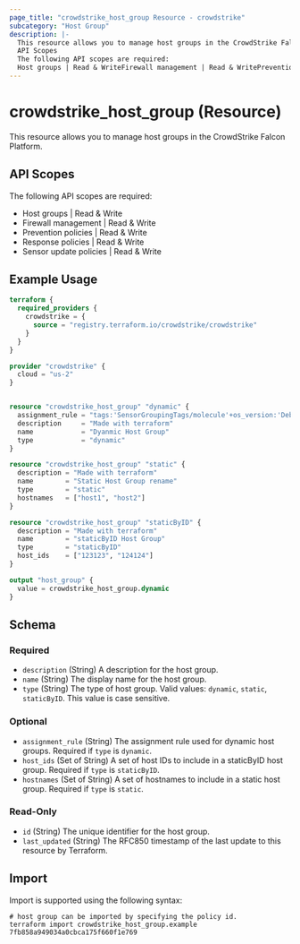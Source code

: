 ```yaml
---
page_title: "crowdstrike_host_group Resource - crowdstrike"
subcategory: "Host Group"
description: |-
  This resource allows you to manage host groups in the CrowdStrike Falcon Platform.
  API Scopes
  The following API scopes are required:
  Host groups | Read & WriteFirewall management | Read & WritePrevention policies | Read & WriteResponse policies | Read & WriteSensor update policies | Read & Write
---
```


# crowdstrike_host_group (Resource)

This resource allows you to manage host groups in the CrowdStrike Falcon Platform.

## API Scopes

The following API scopes are required:

- Host groups | Read & Write
- Firewall management | Read & Write
- Prevention policies | Read & Write
- Response policies | Read & Write
- Sensor update policies | Read & Write


## Example Usage

```terraform
terraform {
  required_providers {
    crowdstrike = {
      source = "registry.terraform.io/crowdstrike/crowdstrike"
    }
  }
}

provider "crowdstrike" {
  cloud = "us-2"
}


resource "crowdstrike_host_group" "dynamic" {
  assignment_rule = "tags:'SensorGroupingTags/molecule'+os_version:'Debian GNU 11'"
  description     = "Made with terraform"
  name            = "Dyanmic Host Group"
  type            = "dynamic"
}

resource "crowdstrike_host_group" "static" {
  description = "Made with terraform"
  name        = "Static Host Group rename"
  type        = "static"
  hostnames   = ["host1", "host2"]
}

resource "crowdstrike_host_group" "staticByID" {
  description = "Made with terraform"
  name        = "staticByID Host Group"
  type        = "staticByID"
  host_ids    = ["123123", "124124"]
}

output "host_group" {
  value = crowdstrike_host_group.dynamic
}
```

<!-- schema generated by tfplugindocs -->
## Schema

### Required

- `description` (String) A description for the host group.
- `name` (String) The display name for the host group.
- `type` (String) The type of host group. Valid values: `dynamic`, `static`, `staticByID`. This value is case sensitive.

### Optional

- `assignment_rule` (String) The assignment rule used for dynamic host groups. Required if `type` is `dynamic`.
- `host_ids` (Set of String) A set of host IDs to include in a staticByID host group. Required if `type` is `staticByID`.
- `hostnames` (Set of String) A set of hostnames to include in a static host group. Required if `type` is `static`.

### Read-Only

- `id` (String) The unique identifier for the host group.
- `last_updated` (String) The RFC850 timestamp of the last update to this resource by Terraform.

## Import

Import is supported using the following syntax:

```shell
# host group can be imported by specifying the policy id.
terraform import crowdstrike_host_group.example 7fb858a949034a0cbca175f660f1e769
```
